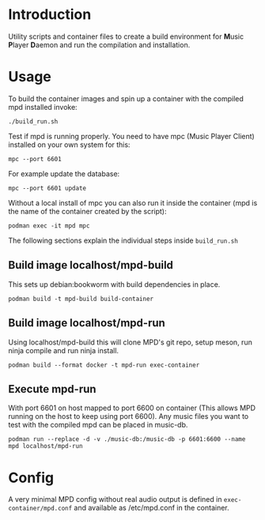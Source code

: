 # Introduction

Utility scripts and container files to create a build environment for **M**usic **P**layer **D**aemon and run the compilation and installation.

# Usage

To build the container images and spin up a container with the compiled mpd installed invoke:

`./build_run.sh`

Test if mpd is running properly. You need to have mpc (Music Player Client) installed on your own system for this:

`mpc --port 6601`

For example update the database:

`mpc --port 6601 update`

Without a local install of mpc you can also run it inside the container (mpd is the name of the container created by the script):

`podman exec -it mpd mpc`

The following sections explain the individual steps inside `build_run.sh`

## Build image localhost/mpd-build

This sets up debian:bookworm with build dependencies in place.

`podman build -t mpd-build build-container`

## Build image localhost/mpd-run

Using localhost/mpd-build this will clone MPD's git repo, setup meson, run ninja compile and run ninja install.

`podman build --format docker -t mpd-run exec-container`

## Execute mpd-run

With port 6601 on host mapped to port 6600 on container (This allows MPD running on the host to keep using port 6600). Any music files you want to test with the compiled mpd can be placed in music-db.

`podman run --replace -d -v ./music-db:/music-db -p 6601:6600 --name mpd localhost/mpd-run`

# Config

A very minimal MPD config without real audio output is defined in `exec-container/mpd.conf` and available as /etc/mpd.conf in the container.
